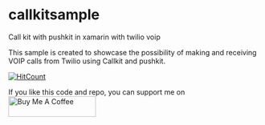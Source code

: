 # callkitsample
Call kit with pushkit in xamarin with twilio voip

This sample is created to showcase the possibility of making and receiving VOIP calls from Twilio using  Callkit and pushkit.

[![HitCount](https://hits.dwyl.com/softsan/https://githubcom/softsan/callkitsample.svg?style=flat-square)](http://hits.dwyl.com/softsan/https://githubcom/softsan/callkitsample)

If you like this code and repo, you can support me on <br/>
<a href="https://www.buymeacoffee.com/softsan97" target="_blank"><img src="https://cdn.buymeacoffee.com/buttons/default-orange.png" alt="Buy Me A Coffee" height="41" width="174"></a>
